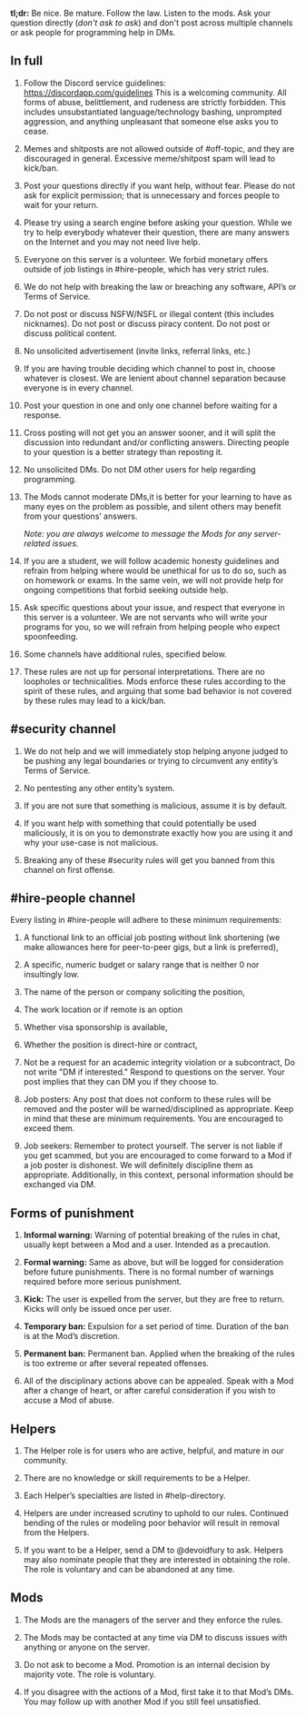 **tl;dr:** Be nice. Be mature. Follow the law. Listen
to the mods. Ask your question directly (*don't ask to
ask*) and don't post across multiple channels or ask
people for programming help in DMs.

## In full

1. Follow the Discord service guidelines: <https://discordapp.com/guidelines>
   This is a welcoming community. All forms of abuse, belittlement, and
   rudeness are strictly forbidden. This includes unsubstantiated
   language/technology bashing, unprompted aggression, and anything unpleasant
   that someone else asks you to cease.

1. Memes and shitposts are not allowed outside of #off-topic, and they are
   discouraged in general. Excessive meme/shitpost spam will lead to kick/ban.

1. Post your questions directly if you want help, without fear. Please do not
   ask for explicit permission; that is unnecessary and forces people to wait
   for your return. 

1. Please try using a search engine before asking your question. While we try
   to help everybody whatever their question, there are many answers on the
   Internet and you may not need live help.

1. Everyone on this server is a volunteer. We forbid monetary offers outside of
   job listings in #hire-people, which has very strict rules.

1. We do not help with breaking the law or breaching any software, API’s or
   Terms of Service.

1. Do not post or discuss NSFW/NSFL or illegal content (this includes
   nicknames).  Do not post or discuss piracy content. Do not post or discuss
   political content.

1. No unsolicited advertisement (invite links, referral links, etc.)

1. If you are having trouble deciding which channel to post in, choose whatever
   is closest. We are lenient about channel separation because everyone is in
   every channel.

1. Post your question in one and only one channel before waiting for a
   response.

1. Cross posting will not get you an answer sooner, and it will split the
   discussion into redundant and/or conflicting answers. Directing people to
   your question is a better strategy than reposting it.

1. No unsolicited DMs. Do not DM other users for help regarding programming.

1. The Mods cannot moderate DMs,it is better for your learning to have as many
   eyes on the problem as possible, and silent others may benefit from your
   questions’ answers.

   _Note: you are always welcome to message the Mods for any server-related
   issues._

1. If you are a student, we will follow academic honesty guidelines and refrain
   from helping where would be unethical for us to do so, such as on homework
   or exams. In the same vein, we will not provide help for ongoing
   competitions that forbid seeking outside help.

1. Ask specific questions about your issue, and respect that everyone in this
   server is a volunteer. We are not servants who will write your programs for
   you, so we will refrain from helping people who expect spoonfeeding.

1. Some channels have additional rules, specified below.

1. These rules are not up for personal interpretations. There are no loopholes
   or technicalities. Mods enforce these rules according to the spirit of these
   rules, and arguing that some bad behavior is not covered by these rules may
   lead to a kick/ban.

## #security channel

1. We do not help and we will immediately stop helping anyone judged to be
   pushing any legal boundaries or trying to circumvent any entity’s Terms of
   Service.

1. No pentesting any other entity’s system.

1. If you are not sure that something is malicious, assume it is by default.

1. If you want help with something that could potentially be used maliciously,
   it is on you to demonstrate exactly how you are using it and why your
   use-case is not malicious.

1. Breaking any of these #security rules will get you banned from this channel
   on first offense.

## #hire-people channel
 
Every listing in #hire-people will adhere to these minimum requirements: 

1. A functional link to an official job posting without link shortening (we
   make allowances here for peer-to-peer gigs, but a link is preferred),

1. A specific, numeric budget or salary range that is neither 0 nor insultingly
   low.

1. The name of the person or company soliciting the position,

1. The work location or if remote is an option

1. Whether visa sponsorship is available,

1. Whether the position is direct-hire or contract,

1. Not be a request for an academic integrity violation or a subcontract, Do
   not write "DM if interested." Respond to questions on the server. Your post
   implies that they can DM you if they choose to.

1. Job posters: Any post that does not conform to these rules will be removed
   and the poster will be warned/disciplined as appropriate. Keep in mind that
   these are minimum requirements. You are encouraged to exceed them.

1. Job seekers: Remember to protect yourself. The server is not liable if you
   get scammed, but you are encouraged to come forward to a Mod if a job poster
   is dishonest. We will definitely discipline them as appropriate.
   Additionally, in this context, personal information should be exchanged via
   DM.

## Forms of punishment

1. **Informal warning:** Warning of potential breaking of the rules in chat,
   usually kept between a Mod and a user. Intended as a precaution.

1. **Formal warning:** Same as above, but will be logged for consideration
   before future punishments. There is no formal number of warnings required
   before more serious punishment.

1. **Kick:** The user is expelled from the server, but they are free to return.
   Kicks will only be issued once per user.

1. **Temporary ban:** Expulsion for a set period of time. Duration of the ban
   is at the Mod’s discretion.

1. **Permanent ban:** Permanent ban. Applied when the breaking of the rules is
   too extreme or after several repeated offenses.

1. All of the disciplinary actions above can be appealed. Speak with a Mod
   after a change of heart, or after careful consideration if you wish to
   accuse a Mod of abuse.

## Helpers

1. The Helper role is for users who are active, helpful, and mature in our
   community.

1. There are no knowledge or skill requirements to be a Helper.

1. Each Helper’s specialties are listed in #help-directory.

1. Helpers are under increased scrutiny to uphold to our rules. Continued
   bending of the rules or modeling poor behavior will result in removal from
   the Helpers.

1. If you want to be a Helper, send a DM to @devoidfury to ask. Helpers may
   also nominate people that they are interested in obtaining the role. The
   role is voluntary and can be abandoned at any time.

## Mods
 
1. The Mods are the managers of the server and they enforce the rules.

1. The Mods may be contacted at any time via DM to discuss issues with anything
   or anyone on the server.

1. Do not ask to become a Mod. Promotion is an internal decision by majority
   vote. The role is voluntary.

1. If you disagree with the actions of a Mod, first take it to that Mod’s DMs.
   You may follow up with another Mod if you still feel unsatisfied.
